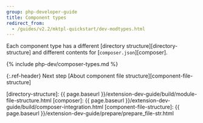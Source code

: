 ```yaml
---
group: php-developer-guide
title: Component types
redirect_from:
  - /guides/v2.2/mktpl-quickstart/dev-modtypes.html
---
```


Each component type has a different [directory structure][directory-structure] and different contents for [`composer.json`][composer].

{% include php-dev/composer-types.md %}

{:.ref-header}
Next step
[About component file structure][component-file-structure]

[directory-structure]: {{ page.baseurl }}/extension-dev-guide/build/module-file-structure.html
[composer]: {{ page.baseurl }}/extension-dev-guide/build/composer-integration.html
[component-file-structure]: {{ page.baseurl }}/extension-dev-guide/prepare/prepare_file-str.html
